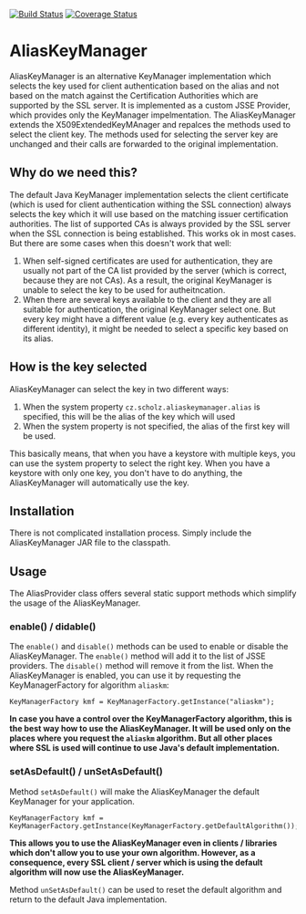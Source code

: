 [![Build Status](https://travis-ci.org/scholzj/AliasKeyManager.svg?branch=master)](https://travis-ci.org/scholzj/AliasKeyManager) [![Coverage Status](https://coveralls.io/repos/github/scholzj/AliasKeyManager/badge.svg?branch=master)](https://coveralls.io/github/scholzj/AliasKeyManager?branch=master)

# AliasKeyManager

AliasKeyManager is an alternative KeyManager implementation which selects the key used for client authentication based on the alias and not based on the match against the Certification Authorities which are supported by the SSL server. It is implemented as a custom JSSE Provider, which provides only the KeyManager impelmentation. The AliasKeyManager extends the X509ExtendedKeyMAnager and repalces the methods used to select the client key. The methods used for selecting the server key are unchanged and their calls are forwarded to the original implementation.

## Why do we need this?

The default Java KeyManager implementation selects the client certificate (which is used for client authentication withing the SSL connection) always selects the key which it will use based on the matching issuer certification authorities. The list of supported CAs is always provided by the SSL server when the SSL connection is being established. This works ok in most cases. But there are some cases when this doesn't work that well:
1) When self-signed certificates are used for authentication, they are usually not part of the CA list provided by the server (which is correct, because they are not CAs). As a result, the original KeyManager is unable to select the key to be used for autheitncation.
2) When there are several keys available to the client and they are all suitable for authentication, the original KeyManager select one. But every key might have a different value (e.g. every key authenticates as different identity), it might be needed to select a specific key based on its alias.

## How is the key selected

AliasKeyManager can select the key in two different ways:
1) When the system property `cz.scholz.aliaskeymanager.alias` is specified, this will be the alias of the key which will used
2) When the system property is not specified, the alias of the first key will be used.

This basically means, that when you have a keystore with multiple keys, you can use the system property to select the right key. When you have a keystore with only one key, you don't have to do anything, the AliasKeyManager will automatically use the key.

## Installation

There is not complicated installation process. Simply include the AliasKeyManager JAR file to the classpath.

## Usage

The AliasProvider class offers several static support methods which simplify the usage of the AliasKeyManager.

### enable() / didable()

The `enable()` and `disable()` methods can be used to enable or disable the AliasKeyManager. The `enable()` method will add it to the list of JSSE providers. The `disable()` method will remove it from the list. When the AliasKeyManager is enabled, you can use it by requesting the KeyManagerFactory for algorithm `aliaskm`:
```
KeyManagerFactory kmf = KeyManagerFactory.getInstance("aliaskm");
```

**In case you have a control over the KeyManagerFactory algorithm, this is the best way how to use the AliasKeyManager. It will be used only on the places where you request the `aliaskm` algorithm. But all other places where SSL is used will continue to use Java's default implementation.**

### setAsDefault() / unSetAsDefault()

Method `setAsDefault()` will make the AliasKeyManager the default KeyManager for your application.
```
KeyManagerFactory kmf = KeyManagerFactory.getInstance(KeyManagerFactory.getDefaultAlgorithm());
```

**This allows you to use the AliasKeyManager even in clients / libraries which don't allow you to use your own algorithm. However, as a consequence, every SSL client / server which is using the default algorithm will now use the AliasKeyManager.**

Method `unSetAsDefault()` can be used to reset the default algorithm and return to the default Java implementation.